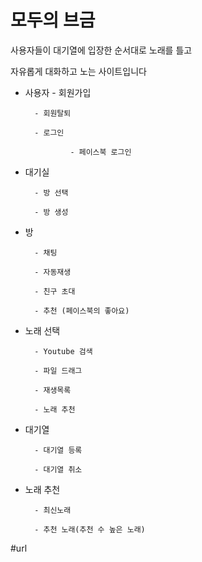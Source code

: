 # 모두의 브금 

사용자들이 대기열에 입장한 순서대로 노래를 틀고

자유롭게 대화하고 노는 사이트입니다



- 사용자
        - 회원가입

        - 회원탈퇴

        - 로그인

                - 페이스북 로그인



- 대기실

        - 방 선택

        - 방 생성



- 방

        - 채팅

        - 자동재생

        - 친구 초대

        - 추천 (페이스북의 좋아요)



- 노래 선택

        - Youtube 검색

        - 파일 드래그

        - 재생목록

        - 노래 추천

- 대기열

        - 대기열 등록

        - 대기열 취소



- 노래 추천

        - 최신노래

        - 추천 노래(추천 수 높은 노래)


#url
